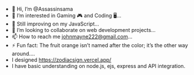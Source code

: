- 👋 Hi, I’m @Assassinsama
- 👀 I’m interested in Gaming 🎮 and Coding 🖥...
- 🌱 Still improving on my JavaScript...
- 💞️ I’m looking to collaborate on web development projects...
- 📫 How to reach me johnmayne222@gmail.com...
- ⚡ Fun fact: The fruit orange isn’t named after the color; it’s the other way around....
- I designed https://zodiacsign.vercel.app/
- I have basic understanding on node.js, ejs, express and API integration.
<!---
Asassinsama/Asassinsama is a ✨ special ✨ repository because its `README.md` (this file) appears on your GitHub profile.
You can click the Preview link to take a look at your changes.
--->
